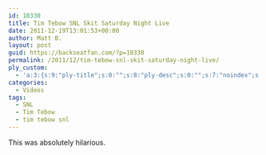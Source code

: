 ```yaml
---
id: 10330
title: Tim Tebow SNL Skit Saturday Night Live
date: 2011-12-19T13:01:53+00:00
author: Matt B.
layout: post
guid: https://backseatfan.com/?p=10330
permalink: /2011/12/tim-tebow-snl-skit-saturday-night-live/
ply_custom:
  - 'a:3:{s:9:"ply-title";s:0:"";s:8:"ply-desc";s:0:"";s:7:"noindex";s:0:"";}'
categories:
  - Videos
tags:
  - SNL
  - Tim Tebow
  - tim tebow snl
---
```


<div class="entry">
  <p>
    This was absolutely hilarious.<br />
  </p>
</div>
